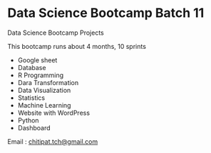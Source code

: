 # Data Science Bootcamp Batch 11
Data Science Bootcamp Projects

This bootcamp runs about 4 months, 10 sprints

- Google sheet
- Database
- R Programming
- Dara Transformation
- Data Visualization
- Statistics
- Machine Learning
- Website with WordPress
- Python
- Dashboard

Email : chitipat.tch@gmail.com
